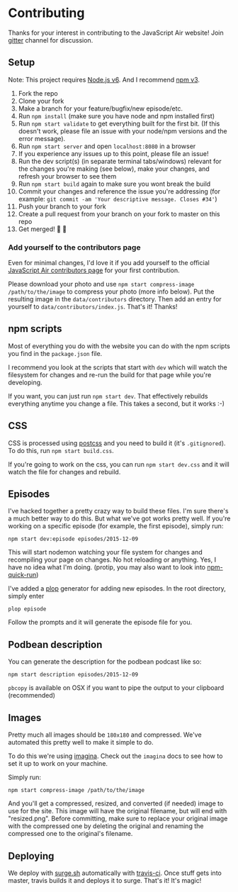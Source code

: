 # Contributing

Thanks for your interest in contributing to the JavaScript Air website!
Join [gitter](https://gitter.im/javascriptair/site) channel for discussion.

## Setup

Note: This project requires [Node.js v6](https://nodejs.org/). And I recommend [npm v3](https://npmjs.com/package/npm).

1. Fork the repo
2. Clone your fork
3. Make a branch for your feature/bugfix/new episode/etc.
4. Run `npm install` (make sure you have node and npm installed first)
5. Run `npm start validate` to get everything built for the first bit. (If this doesn't work, please file an issue with your node/npm versions and the error message).
6. Run `npm start server` and open `localhost:8080` in a browser
7. If you experience any issues up to this point, please file an issue!
8. Run the dev script(s) (in separate terminal tabs/windows) relevant for the changes you're making (see below), make your changes, and refresh your browser to see them
9. Run `npm start build` again to make sure you wont break the build
10. Commit your changes and reference the issue you're addressing (for example: `git commit -am 'Your descriptive message. Closes #34'`)
11. Push your branch to your fork
12. Create a pull request from your branch on your fork to master on this repo
13. Get merged! 🎉 🎊

### Add yourself to the contributors page

Even for minimal changes, I'd love it if you add yourself to the official
[JavaScript Air contributors page](https://javascriptair.com/contributors) for your first contribution.

Please download your photo and use `npm start compress-image /path/to/the/image` to compress your photo (more info
below). Put the resulting image in the `data/contributors` directory. Then add an entry for yourself to
`data/contributors/index.js`. That's it! Thanks!

## npm scripts

Most of everything you do with the website you can do with the npm scripts you find in the `package.json` file.

I recommend you look at the scripts that start with `dev` which will watch the filesystem for changes and re-run the build for that page while you're developing.

If you want, you can just run `npm start dev`. That effectively rebuilds everything anytime you change a file. This takes a second, but it works :-)

## CSS

CSS is processed using [postcss](https://github.com/postcss/postcss) and you need to build it (it's `.gitignored`). To do this, run `npm start build.css`.

If you're going to work on the css, you can run `npm start dev.css` and it will watch the file for changes and rebuild.

## Episodes

I've hacked together a pretty crazy way to build these files. I'm sure
there's a much better way to do this. But what we've got works pretty
well. If you're working on a specific episode (for example, the first
episode), simply run:

```
npm start dev:episode episodes/2015-12-09
```

This will start nodemon watching your file system for changes and
recompiling your page on changes. No hot reloading or anything. Yes, I
have no idea what I'm doing. (protip, you may also want to look into [npm-quick-run](npm.im/npm-quick-run))

I've added a [plop](http://npm.im/plop) generator for adding new
episodes. In the root directory, simply enter

```
plop episode
```

Follow the prompts and it will generate the episode file for you.

## Podbean description

You can generate the description for the podbean podcast like so:

```
npm start description episodes/2015-12-09
```

`pbcopy` is available on OSX if you want to pipe the output to your
clipboard (recommended)

## Images

Pretty much all images should be `180x180` and compressed. We've automated this pretty well to make it simple to do.

To do this we're using [imagina](http://npm.im/imagina). Check out the `imagina` docs to see how to set it up to work on your machine.

Simply run:

```
npm start compress-image /path/to/the/image
```

And you'll get a compressed, resized, and converted (if needed) image to use for the site. This image will have the original filename, but will end with "resized.png". Before committing, make sure to replace your original image with the compressed one by deleting the original and renaming the compressed one to the original's filename.

## Deploying

We deploy with [surge.sh](https://surge.sh) automatically with
[travis-ci](https://travis-ci.org/javascriptair/site). Once stuff gets
into master, travis builds it and deploys it to surge. That's it! It's
magic!
